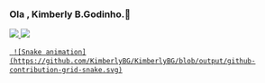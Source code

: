### Ola , Kimberly B.Godinho.👋

 <div>
  <a href="https://github.com/KimberlyBG">
  <img height="180em" src="https://github-readme-stats.vercel.app/api?username=KimberlyBG&show_icons=true&theme=dracula&include_all_commits=true&count_private=true"/>
  <img height="180em" src="https://github-readme-stats.vercel.app/api/top-langs/?username=KimberlyBG&layout=compact&langs_count=7&theme=dracula"/>
</div>
  

     ![Snake animation](https://github.com/KimberlyBG/KimberlyBG/blob/output/github-contribution-grid-snake.svg)
